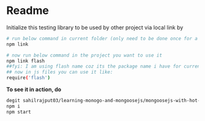 # Readme

Initialize this testing library to be used by other project via local link by

```bash
# run below command in current folder (only need to be done once for a lifetime in a system)
npm link

# now run below command in the project you want to use it
npm link flash
##fyi: I am using flash name coz its the package name i have for current npm project in package.json
## now in js files you can use it like:
require('flash')
```

**To see it in action, do**

```bash
degit sahilrajput03/learning-monogo-and-mongoosejs/mongoosejs-with-hot-flash
npm i
npm start
```
